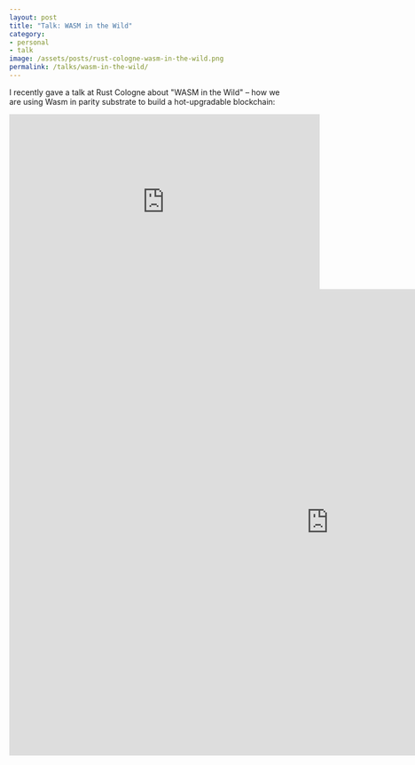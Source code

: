 ```yaml
---
layout: post
title: "Talk: WASM in the Wild"
category:
- personal
- talk
image: /assets/posts/rust-cologne-wasm-in-the-wild.png
permalink: /talks/wasm-in-the-wild/
---
```


I recently gave a talk at Rust Cologne about "WASM in the Wild" – how we are using Wasm in parity substrate to build  a hot-upgradable blockchain:

<iframe width="560" height="315" src="https://www.youtube-nocookie.com/embed/ULQRGXziF3s" frameborder="0" allow="accelerometer; autoplay; encrypted-media; gyroscope; picture-in-picture" allowfullscreen></iframe>

<iframe src="http://slides.com/benjaminkampmann/2018-11-07-wasm-in-the-wild/embed?style=light" width="1152" height="840" scrolling="no" frameborder="0" webkitallowfullscreen mozallowfullscreen allowfullscreen></iframe>